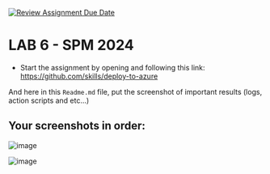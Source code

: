 [![Review Assignment Due Date](https://classroom.github.com/assets/deadline-readme-button-22041afd0340ce965d47ae6ef1cefeee28c7c493a6346c4f15d667ab976d596c.svg)](https://classroom.github.com/a/BcziKx-G)
# LAB 6 - SPM 2024

* Start the assignment by opening and following this link: https://github.com/skills/deploy-to-azure 

And here in this `Readme.md` file, put the screenshot of important results (logs, action scripts and etc...)

## Your screenshots in order:

![image](https://github.com/user-attachments/assets/930b43a5-0a84-42e5-b5a7-0af351b9aeb0)

![image](https://github.com/user-attachments/assets/98c8b504-7929-463d-a941-0555dcde8065)

